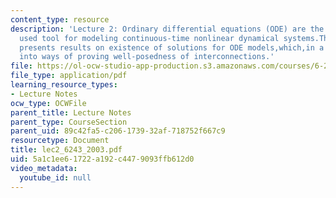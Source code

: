 ```yaml
---
content_type: resource
description: 'Lecture 2: Ordinary differential equations (ODE) are the most frequently
  used tool for modeling continuous-time nonlinear dynamical systems.This section
  presents results on existence of solutions for ODE models,which,in a systems context,translate
  into ways of proving well-posedness of interconnections.'
file: https://ol-ocw-studio-app-production.s3.amazonaws.com/courses/6-243j-dynamics-of-nonlinear-systems-fall-2003/5a1c1ee61722a192c4479093ffb612d0_lec2_6243_2003.pdf
file_type: application/pdf
learning_resource_types:
- Lecture Notes
ocw_type: OCWFile
parent_title: Lecture Notes
parent_type: CourseSection
parent_uid: 89c42fa5-c206-1739-32af-718752f667c9
resourcetype: Document
title: lec2_6243_2003.pdf
uid: 5a1c1ee6-1722-a192-c447-9093ffb612d0
video_metadata:
  youtube_id: null
---
```

